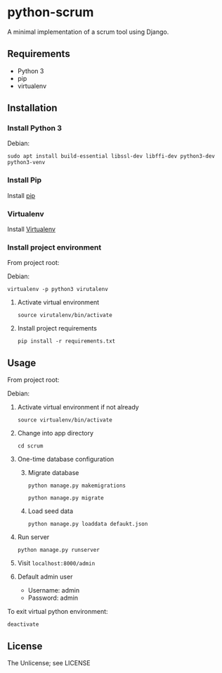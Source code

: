 python-scrum
===
A minimal implementation of a scrum tool using Django.

## Requirements
* Python 3
* pip
* virtualenv

## Installation

### Install Python 3

Debian:

`sudo apt install build-essential libssl-dev libffi-dev python3-dev python3-venv`

### Install Pip

Install [pip](https://pip.pypa.io/en/stable/installing/)

### Virtualenv

Install [Virtualenv](https://virtualenv.pypa.io/en/stable/)

### Install project environment

From project root:

Debian:

`virtualenv -p python3 virutalenv`

1. Activate virtual environment

    `source virutalenv/bin/activate`

2. Install project requirements

    `pip install -r requirements.txt`


## Usage

From project root:


Debian:

1. Activate virtual environment if not already

    `source virtualenv/bin/activate`

2. Change into app directory

    `cd scrum`

3. One-time database configuration

    3. Migrate database 

        `python manage.py makemigrations`

        `python manage.py migrate`

    3. Load seed data

        `python manage.py loaddata defaukt.json`

4. Run server

    `python manage.py runserver`

5. Visit `localhost:8000/admin`

6. Default admin user
    * Username: admin
    * Password: admin


To exit virtual python environment:

`deactivate`

## License

The Unlicense; see LICENSE